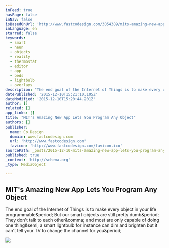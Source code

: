 ```yaml
---
inFeed: true
hasPage: false
inNav: false
isBasedOnUrl: 'http://www.fastcodesign.com/3054389/mits-amazing-new-app-lets-you-program-any-object?partner=rss'
inLanguage: en
starred: false
keywords:
  - smart
  - heun
  - objects
  - reality
  - thermostat
  - editor
  - app
  - beds
  - lightbulb
  - overlays
description: "The end goal of the Internet of Things is to make every object in your life programmable. But our smart objects are still pretty dumb. They don't talk to each other, and most are only capable of doing one thing; a smart lightbulb for instance can dim and brighten but it can't tell your TV to change the channel for you."
datePublished: '2015-12-10T15:21:10.105Z'
dateModified: '2015-12-10T15:20:44.201Z'
author: []
related: []
app_links: []
title: "MIT's Amazing New App Lets You Program Any Object"
authors: []
publisher:
  name: Co.Design
  domain: www.fastcodesign.com
  url: 'http://www.fastcodesign.com'
  favicon: 'http://www.fastcodesign.com/favicon.ico'
sourcePath: _posts/2015-12-10-mits-amazing-new-app-lets-you-program-any-object.md
published: true
_context: 'http://schema.org'
_type: MediaObject

---
```

<article style=""><h1>MIT's Amazing New App Lets You Program Any Object</h1><p>The end goal of the Internet of Things is to make every object in your life programmable&amp;period; But our smart objects are still pretty dumb&amp;period; They don't talk to each other&amp;comma; and most are only capable of doing one thing&amp;semi; a smart lightbulb for instance can dim and brighten but it can't tell your TV to change the channel for you&amp;period;</p><img src="http://c.fastcompany.net/multisite_files/fastcompany/imagecache/620x350/poster/2015/12/3054389-poster-p-1-mits-new-app-allows-you-to-program-any-object.gif" /></article>